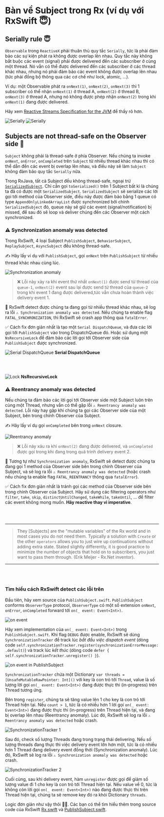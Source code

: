 # Bàn về Subject trong Rx (ví dụ với RxSwift 😇)

## Serially rule 😇

`Observable` trong `ReactiveX` phải thuân thủ quy tắc `Serially`, tức là phải đảm bảo các sự kiện phát ra không được overlap
 lên nhau. Quy tắc này không bắt buộc các event (signal) phải được delivered đến các subscriber ở cùng một thread. 
 Nó vẫn có thể được delivered đến các subscriber ở các thread khác nhau, 
 nhưng nó phải đảm bảo các event không được overlap lên nhau (tức phải đồng bộ thông qua các cơ chế như lock, atomic, ...).

Ví dụ: một Observable phát ra `onNext(1)`, `onNext(2)`, `onNext(3)` thì 1 subscriber có thể nhận 
`onNext(1)` ở thread A, `onNext(2)` ở thread B, `onNext(3)` ở thread A, 
nhưng nó không được phép nhận `onNext(2)` trong khi `onNext(1)` đang được delivered.

Hãy xem [Reactive Streams Specification for the JVM](http://www.reactive-streams.org/) để thấy rõ hơn.

![Serially](rxswift_sync_06.png)
![Serially](rxswift_sync_07.png)

## Subjects are not thread-safe on the Observer side 🥺

`Subject` không phải là thread-safe ở phía Observer.
Nếu chúng ta invoke `onNext`, `onError`, `onCompleted` trên `Subject` từ nhiều thread khác nhau thì có thể dẫn đến
các event bị overlap lên nhau, và điều này sẽ làm `Subject` không đảm bảo quy tắc `Serially` nữa.

Trong RxJava, tất cả Subject đều không thread-safe, ngoại trừ 
[`SerializedSubject`](https://github.com/ReactiveX/RxJava/blob/806ec1ca7d5ea50026f9019fc5b49ac70f7b1678/src/main/java/io/reactivex/rxjava3/subjects/SerializedSubject.java#L29). 
Chỉ cần gọi `toSerialized()` trên 1 Subject bất kì là chúng ta đã có được một `SerializedSubject`. `SerializedSubject` 
sẽ serialize các lời gọi tới method của Observer side, điều này được đảm bảo bằng 1 queue có type `AppendOnlyLinkedArrayList`
được synchronized bởi chính `SerializedSubject` đó, queue này sẽ giữ các event (signal/notification) bị missed,
để sau đó sẽ loop và deliver chúng đến các Observer một cách synchronized.

### ⚠️ Synchronization anomaly was detected

Trong RxSwift, 4 loại Subject `PublishSubject`, `BehaviorSubject`, `ReplaySubject`, `AsyncSubject` đều không thread-safe.

✍️ Hãy lấy ví dụ với `PublishSubject`, gọi `onNext` trên `PublishSubject` từ nhiều thread khác nhau cùng lúc.

![Synchronization anomaly](rxswift_sync_01.png)

 > ❌ Lỗi này xảy ra khi event thứ nhất `onNext(1)` được send từ thread của `queue-1`, `onNext(2)` event sau lại được
 > send từ thread của `queue-2` trong khi event 1 đang được delivered,tức vẫn chưa hoàn thành việc delivery event 1.

🧐 RxSwift detect được chúng ta đang gọi từ nhiều thread khác nhau, sẽ log ra lỗi `⚠️ Synchronization anomaly was detected`. 
Nếu chúng ta enable flag `FATAL_SYNCHRONIZATION`, thì RxSwift sẽ crash app thông qua `fatalError`.

✅ Cách fix đơn giản nhất là tạo một `Serial DispatchQueue`, và đưa các lời gọi tới `PublishSubject` vào trong DispatchQueue đó.
 Hoặc sử dụng một `NsRecursiveLock` để đảm bảo các lời gọi tới Observer side của `PublishSubject` được synchronized.

![Serial DispatchQueue](rxswift_sync_08.png)
__Serial DispatchQueue__

<br>
<br>

![Lock](rxswift_sync_09.png)
__NsRecursiveLock__

### ⚠️ Reentrancy anomaly was detected

Nếu chúng ta đảm bảo các lời gọi tới Observer side một Subject luôn trên cùng một Thread,
nhưng vẫn có thể gặp lỗi `⚠️ Reentrancy anomaly was detected`. Lỗi này hay gặp khi chúng ta gọi các Observer side của một Subject,
bên trong chính Observer của Subject.

✍️ Hãy lấy ví dụ gọi `onCompleted` bên trong `onNext` closure.

![Reentrancy anomaly](rxswift_sync_02.png)

> ❌ Lỗi này xảu ra khi `onNext(2)` đang được delivered, và `onCompleted` được gọi trong khi
> đang trong quá trình delivery event 2.

🧐 Tương tự như `Synchronization anomaly`, RxSwift sẽ detect được chúng ta đang gọi 1 method của Observer side bên trong chính Observer của Subject,
và sẽ log ra lỗi `⚠️ Reentrancy anomaly was detected` (hoặc crash nếu chúng ta enable flag `FATAL_REENTRANCY` thông qua `fatalError`).

✅ Cách fix đơn giản nhất là tránh gọi các method của Observer side bên trong chính Observer của Subject.
Hãy sử dụng các filtering operators như `filter`, `take`, `skip`, `distinctUntilChanged`, `takeWhile`, `takeUntil`, ... 
để filter các event không mong muốn. **Hãy reactive thay vì imperative**.

<br>
<br>

---

> They [Subjects] are the "mutable variables" of the Rx world and in most cases you do not need them.
> Typically a solution with `Create` or the other `operators` allows you to just wire up continuations without adding extra state.
> Stated slightly differently, it is good practice to minimize the number of objects that hold on to subscribers, you just want to pass them through.
> (Erik Meijer - Rx.Net inventor).

---

<br>
<br>

### Tìm hiểu cách RxSwift detect các lỗi trên

Đầu tiên, hãy xem source của `PublishSubject.swift`.
`PublishSubject` conforms `ObserverType` protocol, 
`ObserverType` có một số extension `onNext`, `onError`, `onCompleted` forward tới `on(_ event: Event<Int>)`.

![on event](rxswift_sync_10.png)

Hãy xem implementation của `on(_ event: Event<Int>)` trong `PublishSubject.swift`.
Khi flag `DEBUG` được enable, RxSwift sẽ dùng `SynchronizationTracker` để track lúc _bắt đầu việc dispatch event_ 
(dòng code `self.synchronizationTracker.register(synchronizationErrorMessage: .default)`)
và track lúc _kết thúc_ (dòng code `defer { self.synchronizationTracker.unregister() }`).

![on event in PublishSubject](rxswift_sync_03.png)

`SynchronizationTracker` chứa một Dictionary `var threads = [UnsafeMutableRawPointer: Int]()` với key là con trỏ tới `Thread`,
value là số lượng lời gọi `on(_ event: Event<Int>)` đang được thực thi (in-progress) trên Thread tương ứng.

Bên trong `register`, chúng ta sẽ tăng value lên 1 cho key là con trỏ tới Thread hiện tại.
Nếu `count > 1`, tức là có nhiều hơn 1 lời gọi `on(_ event: Event<Int>)` đang được thực thi (in-progress) trên Thread hiện tại,
và đang bị overlap lên nhau (Reentrancy anomaly).
Lúc đó, RxSwift sẽ log ra lỗi `⚠️ Reentrancy anomaly was detected` hoặc crash.

![SynchronizationTracker 1](rxswift_sync_04.png)

Sau đó, check số lượng Threads đang trong trạng thái delivering.
Nếu số lượng threads đang thực thi việc delivery event lớn hơn một,
tức là có nhiều hơn 1 Thread đang delivery event đồng thời (Synchronization anomaly).
Lúc đó, RxSwift sẽ log ra lỗi `⚠️ Synchronization anomaly was detected` hoặc crash.

![SynchronizationTracker 2](rxswift_sync_05.png)

Cuối cùng, sau khi delivery event, hàm `unregister` được gọi để giảm số lượng value đi 1 cho key là con trỏ tới Thread hiện tại.
Nếu value về 0, tức là không còn lời gọi `on(_ event: Event<Int>)` nào đang được thực thi trên Thread hiện tại,
chúng ta sẽ remove key đó ra khỏi Dictionary `threads`.

Logic đơn giản như vậy thôi 🥰🥰.
Các bạn có thể tìm hiểu thêm trong source code của RxSwift [Rx.swift](https://github.com/ReactiveX/RxSwift/blob/95917a57a58734cd7b747361add398906e8b255c/RxSwift/Rx.swift#L70)
và [PublishSubject.swift](https://github.com/ReactiveX/RxSwift/blob/95917a57a58734cd7b747361add398906e8b255c/RxSwift/Subjects/PublishSubject.swift#L56).